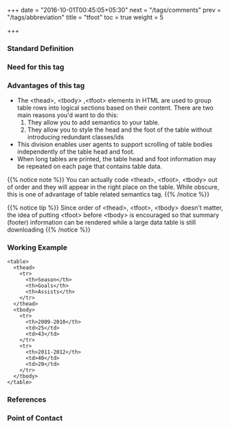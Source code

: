 +++
date = "2016-10-01T00:45:05+05:30"
next = "/tags/comments"
prev = "/tags/abbreviation"
title = "tfoot"
toc = true
weight = 5

+++

<h3>Standard Definition</h3>

<h3>Need for this tag</h3>


<h3>Advantages of this tag</h3>

<ul>
  <li>The <span class='tag-span'>&lt;thead&gt;</span>, <span class='tag-span'>&lt;tbody&gt;</span> ,<span class='tag-span'>&lt;tfoot&gt;</span> elements in HTML are used to group table rows into logical sections based on their content. There are two main reasons you'd want to do this:

  <ol>
    <li>They allow you to add semantics to your table.
    <li>They allow you to style the head and the foot of the table without introducing redundant classes/ids</li>
  </ol>

  <li>This division enables user agents to support scrolling of table bodies independently of the table head and foot.</li>

  <li> When long tables are printed, the table head and foot information may be repeated on each page that contains table data.</li>

</ul>

{{% notice note %}}
  You can actually code <span class='tag-span'>&lt;thead&gt;</span>, <span class='tag-span'> &lt;tfoot&gt;</span>, <span class='tag-span'>&lt;tbody&gt;</span> out of order and they will appear in the right place on the table. While obscure, this is one of advantage of table related semantics tag.
{{% /notice %}}

{{% notice tip %}}
  Since order of <span class='tag-span'>&lt;thead&gt;</span>, <span class='tag-span'> &lt;tfoot&gt;</span>, <span class='tag-span'>&lt;tbody&gt;</span> doesn't matter, the idea of putting <span class='tag-span'>&lt;tfoot&gt;</span> before
  <span class='tag-span'>&lt;tbody&gt;</span> is encouraged so that summary (footer) information can be rendered while a large data table is still downloading
{{% /notice %}}

<h3>Working Example</h3>

    <table>
      <thead>
        <tr>
          <th>Season</th>
          <th>Goals</th>
          <th>Assists</th>
        </tr>
      </thead>
      <tbody>
        <tr>
          <th>2009-2010</th>
          <td>25</td>
          <td>43</td>
        </tr>
        <tr>
          <th>2011-2012</th>
          <td>40</td>
          <td>20</td>
        </tr>
      </tbody>
    </table>

<h3>References</h3>

<h3>Point of Contact</h3>
